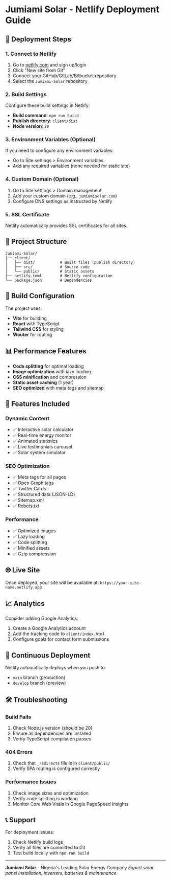 # Jumiami Solar - Netlify Deployment Guide

## 🚀 Deployment Steps

### 1. **Connect to Netlify**

1. Go to [netlify.com](https://netlify.com) and sign up/login
2. Click "New site from Git"
3. Connect your GitHub/GitLab/Bitbucket repository
4. Select the `Jumiami-Solar` repository

### 2. **Build Settings**

Configure these build settings in Netlify:

- **Build command**: `npm run build`
- **Publish directory**: `client/dist`
- **Node version**: `20`

### 3. **Environment Variables (Optional)**

If you need to configure any environment variables:

- Go to Site settings > Environment variables
- Add any required variables (none needed for static site)

### 4. **Custom Domain (Optional)**

1. Go to Site settings > Domain management
2. Add your custom domain (e.g., `jumiamisolar.com`)
3. Configure DNS settings as instructed by Netlify

### 5. **SSL Certificate**

Netlify automatically provides SSL certificates for all sites.

## 📁 Project Structure

```
Jumiami-Solar/
├── client/
│   ├── dist/           # Built files (publish directory)
│   ├── src/            # Source code
│   └── public/         # Static assets
├── netlify.toml        # Netlify configuration
└── package.json        # Dependencies
```

## 🔧 Build Configuration

The project uses:
- **Vite** for building
- **React** with TypeScript
- **Tailwind CSS** for styling
- **Wouter** for routing

## 📊 Performance Features

- **Code splitting** for optimal loading
- **Image optimization** with lazy loading
- **CSS minification** and compression
- **Static asset caching** (1 year)
- **SEO optimized** with meta tags and sitemap

## 🎯 Features Included

### Dynamic Content
- ✅ Interactive solar calculator
- ✅ Real-time energy monitor
- ✅ Animated statistics
- ✅ Live testimonials carousel
- ✅ Solar system simulator

### SEO Optimization
- ✅ Meta tags for all pages
- ✅ Open Graph tags
- ✅ Twitter Cards
- ✅ Structured data (JSON-LD)
- ✅ Sitemap.xml
- ✅ Robots.txt

### Performance
- ✅ Optimized images
- ✅ Lazy loading
- ✅ Code splitting
- ✅ Minified assets
- ✅ Gzip compression

## 🌐 Live Site

Once deployed, your site will be available at:
`https://your-site-name.netlify.app`

## 📈 Analytics

Consider adding Google Analytics:
1. Create a Google Analytics account
2. Add the tracking code to `client/index.html`
3. Configure goals for contact form submissions

## 🔄 Continuous Deployment

Netlify automatically deploys when you push to:
- `main` branch (production)
- `develop` branch (preview)

## 🛠️ Troubleshooting

### Build Fails
1. Check Node.js version (should be 20)
2. Ensure all dependencies are installed
3. Verify TypeScript compilation passes

### 404 Errors
1. Check that `_redirects` file is in `client/public/`
2. Verify SPA routing is configured correctly

### Performance Issues
1. Check image sizes and optimization
2. Verify code splitting is working
3. Monitor Core Web Vitals in Google PageSpeed Insights

## 📞 Support

For deployment issues:
1. Check Netlify build logs
2. Verify all files are committed to Git
3. Test build locally with `npm run build`

---

**Jumiami Solar** - Nigeria's Leading Solar Energy Company
*Expert solar panel installation, inverters, batteries & maintenance* 